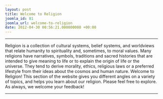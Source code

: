 ```yaml
---
layout: post
title: Welcome to Religion
joomla_id: 81
joomla_url: welcome-to-religion
date: 2012-04-30 00:56:21.000000000 +00:00
---
```

* * *
Religion is a collection of cultural systems, belief systems, and worldviews that relate humanity to spirituality and, sometimes, to moral values. Many religions have narratives, symbols, traditions and sacred histories that are intended to give meaning to life or to explain the origin of life or the universe. They tend to derive morality, ethics, religious laws or a preferred lifestyle from their ideas about the cosmos and human nature.
Welcome to Religion! This section of the website gives you different angles on a variety of topics, and helps you learn about our religion.
Please feel free to explore. As always, we welcome your feedback!
* * *
